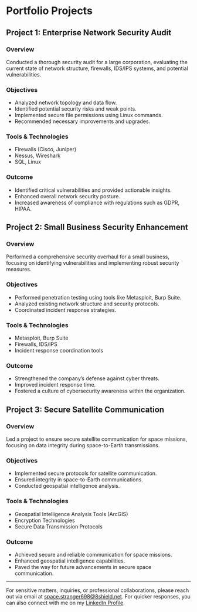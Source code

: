 # Portfolio Projects

## Project 1: Enterprise Network Security Audit

### Overview
Conducted a thorough security audit for a large corporation, evaluating the current state of network structure, firewalls, IDS/IPS systems, and potential vulnerabilities. 

### Objectives
- Analyzed network topology and data flow.
- Identified potential security risks and weak points.
- Implemented secure file permissions using Linux commands.
- Recommended necessary improvements and upgrades.

### Tools & Technologies
- Firewalls (Cisco, Juniper)
- Nessus, Wireshark
- SQL, Linux

### Outcome
- Identified critical vulnerabilities and provided actionable insights.
- Enhanced overall network security posture.
- Increased awareness of compliance with regulations such as GDPR, HIPAA.

## Project 2: Small Business Security Enhancement

### Overview
Performed a comprehensive security overhaul for a small business, focusing on identifying vulnerabilities and implementing robust security measures.

### Objectives
- Performed penetration testing using tools like Metasploit, Burp Suite.
- Analyzed existing network structure and security protocols.
- Coordinated incident response strategies.

### Tools & Technologies
- Metasploit, Burp Suite
- Firewalls, IDS/IPS
- Incident response coordination tools

### Outcome
- Strengthened the company’s defense against cyber threats.
- Improved incident response time.
- Fostered a culture of cybersecurity awareness within the organization.

## Project 3: Secure Satellite Communication

### Overview
Led a project to ensure secure satellite communication for space missions, focusing on data integrity during space-to-Earth transmissions.

### Objectives
- Implemented secure protocols for satellite communication.
- Ensured integrity in space-to-Earth communications.
- Conducted geospatial intelligence analysis.

### Tools & Technologies
- Geospatial Intelligence Analysis Tools (ArcGIS)
- Encryption Technologies
- Secure Data Transmission Protocols

### Outcome
- Achieved secure and reliable communication for space missions.
- Enhanced geospatial intelligence capabilities.
- Paved the way for future advancements in secure space communication.

---

For sensitive matters, inquiries, or professional collaborations, please reach out via email at [space.stranger698@8shield.net](mailto:space.stranger698@8shield.net). For quicker responses, you can also connect with me on my [LinkedIn Profile](https://www.linkedin.com/in/sylvesterkaczmarek/).
